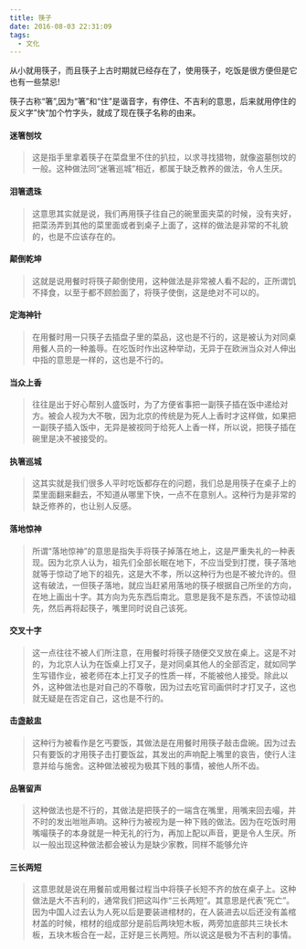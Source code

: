 ```yaml
---
title: 筷子
date: 2016-08-03 22:31:09
tags:
  - 文化
---
```


从小就用筷子，而且筷子上古时期就已经存在了，使用筷子，吃饭是很方便但是它也有一些禁忌!

<!-- more -->

筷子古称“箸”,因为“箸”和“住”是谐音字，有停住、不吉利的意思，后来就用停住的反义字”快“加个竹字头，就成了现在筷子名称的由来。


#### 迷箸刨坟

>这是指手里拿着筷子在菜盘里不住的扒拉，以求寻找猎物，就像盗墓刨坟的一般。这种做法同“迷箸巡城”相近，都属于缺乏教养的做法，令人生厌。

#### 泪箸遗珠

>这意思其实就是说，我们再用筷子往自己的碗里面夹菜的时候，没有夹好，把菜汤弄到其他的菜里面或者到桌子上面了，这样的做法是非常的不礼貌的，也是不应该存在的。

#### 颠倒乾坤

>这就是说用餐时将筷子颠倒使用，这种做法是非常被人看不起的，正所谓饥不择食，以至于都不顾脸面了，将筷子使倒，这是绝对不可以的。

#### 定海神针

>在用餐时用一只筷子去插盘子里的菜品，这也是不行的，这是被认为对同桌用餐人员的一种羞辱。在吃饭时作出这种举动，无异于在欧洲当众对人伸出中指的意思是一样的，这也是不行的。

#### 当众上香

>往往是出于好心帮别人盛饭时，为了方便省事把一副筷子插在饭中递给对方。被会人视为大不敬，因为北京的传统是为死人上香时才这样做，如果把一副筷子插入饭中，无异是被视同于给死人上香一样，所以说，把筷子插在碗里是决不被接受的。

#### 执箸巡城

>这其实就是我们很多人平时吃饭都存在的问题，我们总是用筷子在桌子上的菜里面翻来翻去，不知道从哪里下快，一点不在意别人。这种行为是非常的缺乏修养的，也让别人反感。

#### 落地惊神

>所谓“落地惊神”的意思是指失手将筷子掉落在地上，这是严重失礼的一种表现。因为北京人认为，祖先们全部长眠在地下，不应当受到打搅，筷子落地就等于惊动了地下的祖先，这是大不孝，所以这种行为也是不被允许的。但这有破法，一但筷子落地，就应当赶紧用落地的筷子根据自己所坐的方向，在地上画出十字。其方向为先东西后南北。意思是我不是东西，不该惊动祖先，然后再将起筷子，嘴里同时说自己该死。

#### 交叉十字

>这一点往往不被人们所注意，在用餐时将筷子随便交叉放在桌上。这是不对的，为北京人认为在饭桌上打叉子，是对同桌其他人的全部否定，就如同学生写错作业，被老师在本上打叉子的性质一样，不能被他人接受。除此以外，这种做法也是对自己的不尊敬，因为过去吃官司画供时才打叉子，这也就无疑是在否定自己，这也是不行的。

#### 击盏敲盅

>这种行为被看作是乞丐要饭，其做法是在用餐时用筷子敲击盘碗。因为过去只有要饭的才用筷子击打要饭盆，其发出的声响配上嘴里的哀告，使行人注意并给与施舍。这种做法被视为极其下贱的事情，被他人所不齿。

#### 品箸留声

>这种做法也是不行的，其做法是把筷子的一端含在嘴里，用嘴来回去嘬，并不时的发出咝咝声响。这种行为被视为是一种下贱的做法。因为在吃饭时用嘴嘬筷子的本身就是一种无礼的行为，再加上配以声音，更是令人生厌。所以一般出现这种做法都会被认为是缺少家教，同样不能够允许

#### 三长两短

>这意思就是说在用餐前或用餐过程当中将筷子长短不齐的放在桌子上。这种做法是大不吉利的，通常我们把这叫作“三长两短”。其意思是代表“死亡”。因为中国人过去认为人死以后是要装进棺材的，在人装进去以后还没有盖棺材盖的时候，棺材的组成部分是前后两块短木板，两旁加底部共三块长木板，五块木板合在一起，正好是三长两短。所以说这是极为不吉利的事情。
